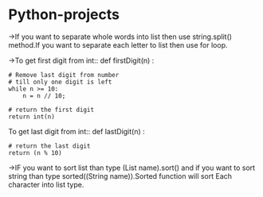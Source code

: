 # Python-projects
->If you want to separate whole words into list then use string.split() method.If you want to separate each letter to list then use for loop.

->To get first digit from int::
def firstDigit(n) : 
  
    # Remove last digit from number 
    # till only one digit is left 
    while n >= 10:  
        n = n // 10; 
      
    # return the first digit 
    return int(n) 
To get last digit from int::
def lastDigit(n) : 
  
    # return the last digit 
    return (n % 10) 
  
->IF you want to sort list than type (List  name).sort() and if you want to sort string than type sorted((String name)).Sorted function will sort Each character into list type.

